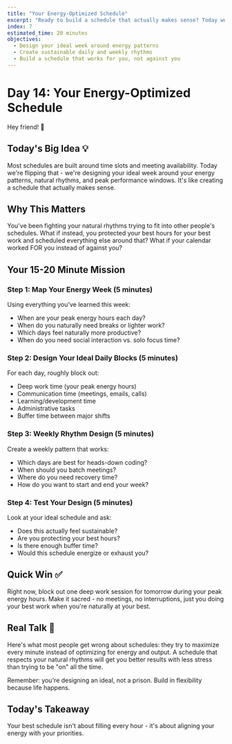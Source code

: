 ```yaml
---
title: "Your Energy-Optimized Schedule"
excerpt: "Ready to build a schedule that actually makes sense? Today we create your ideal week based on energy patterns, not arbitrary time blocks."
index: 7
estimated_time: 20 minutes
objectives:
  - Design your ideal week around energy patterns
  - Create sustainable daily and weekly rhythms
  - Build a schedule that works for you, not against you
---
```


# Day 14: Your Energy-Optimized Schedule

Hey friend! 👋

## Today's Big Idea 💡

Most schedules are built around time slots and meeting availability. Today we're flipping that - we're designing your ideal week around your energy patterns, natural rhythms, and peak performance windows. It's like creating a schedule that actually makes sense.

## Why This Matters

You've been fighting your natural rhythms trying to fit into other people's schedules. What if instead, you protected your best hours for your best work and scheduled everything else around that? What if your calendar worked FOR you instead of against you?

## Your 15-20 Minute Mission

### Step 1: Map Your Energy Week (5 minutes)

Using everything you've learned this week:

- When are your peak energy hours each day?
- When do you naturally need breaks or lighter work?
- Which days feel naturally more productive?
- When do you need social interaction vs. solo focus time?

### Step 2: Design Your Ideal Daily Blocks (5 minutes)

For each day, roughly block out:

- Deep work time (your peak energy hours)
- Communication time (meetings, emails, calls)
- Learning/development time
- Administrative tasks
- Buffer time between major shifts

### Step 3: Weekly Rhythm Design (5 minutes)

Create a weekly pattern that works:

- Which days are best for heads-down coding?
- When should you batch meetings?
- Where do you need recovery time?
- How do you want to start and end your week?

### Step 4: Test Your Design (5 minutes)

Look at your ideal schedule and ask:

- Does this actually feel sustainable?
- Are you protecting your best hours?
- Is there enough buffer time?
- Would this schedule energize or exhaust you?

## Quick Win ✅

Right now, block out one deep work session for tomorrow during your peak energy hours. Make it sacred - no meetings, no interruptions, just you doing your best work when you're naturally at your best.

## Real Talk 💬

Here's what most people get wrong about schedules: they try to maximize every minute instead of optimizing for energy and output. A schedule that respects your natural rhythms will get you better results with less stress than trying to be "on" all the time.

Remember: you're designing an ideal, not a prison. Build in flexibility because life happens.

## Today's Takeaway

Your best schedule isn't about filling every hour - it's about aligning your energy with your priorities.
